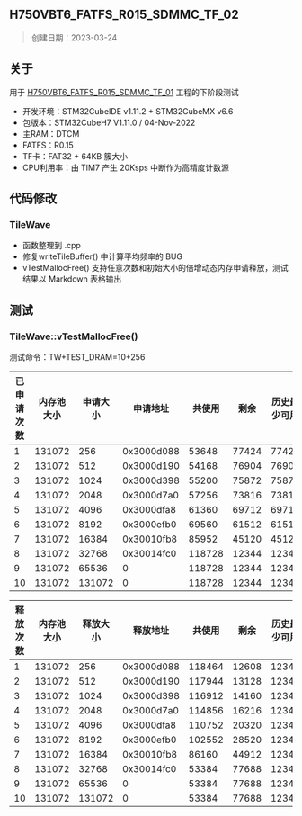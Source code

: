## H750VBT6_FATFS_R015_SDMMC_TF_02

> 创建日期：2023-03-24

## 关于

用于 [H750VBT6_FATFS_R015_SDMMC_TF_01](https://github.com/oldgerman/workspace_H7/tree/master/H750VBT6_FATFS_R015_SDMMC_TF_01) 工程的下阶段测试

- 开发环境：STM32CubeIDE v1.11.2 + STM32CubeMX v6.6
- 包版本：STM32CubeH7 V1.11.0 / 04-Nov-2022
- 主RAM：DTCM
- FATFS：R0.15
- TF卡：FAT32 + 64KB 簇大小
- CPU利用率：由 TIM7 产生 20Ksps 中断作为高精度计数源

## 代码修改

### TileWave

- 函数整理到 .cpp
- 修复writeTileBuffer() 中计算平均频率的 BUG
- vTestMallocFree() 支持任意次数和初始大小的倍增动态内存申请释放，测试结果以 Markdown 表格输出

## 测试

### TileWave::vTestMallocFree()

测试命令：TW+TEST_DRAM=10+256

| 已申请次数 | 内存池大小 | 申请大小 | 申请地址   | 共使用 | 剩余  | 历史最少可用 |
| ---------- | ---------- | -------- | ---------- | ------ | ----- | ------------ |
| 1          | 131072     | 256      | 0x3000d088 | 53648  | 77424 | 77424        |
| 2          | 131072     | 512      | 0x3000d190 | 54168  | 76904 | 76904        |
| 3          | 131072     | 1024     | 0x3000d398 | 55200  | 75872 | 75872        |
| 4          | 131072     | 2048     | 0x3000d7a0 | 57256  | 73816 | 73816        |
| 5          | 131072     | 4096     | 0x3000dfa8 | 61360  | 69712 | 69712        |
| 6          | 131072     | 8192     | 0x3000efb0 | 69560  | 61512 | 61512        |
| 7          | 131072     | 16384    | 0x30010fb8 | 85952  | 45120 | 45120        |
| 8          | 131072     | 32768    | 0x30014fc0 | 118728 | 12344 | 12344        |
| 9          | 131072     | 65536    | 0          | 118728 | 12344 | 12344        |
| 10         | 131072     | 131072   | 0          | 118728 | 12344 | 12344        |

| 释放次数 | 内存池大小 | 释放大小 | 释放地址   | 共使用 | 剩余  | 历史最少可用 |
| -------- | ---------- | -------- | ---------- | ------ | ----- | ------------ |
| 1        | 131072     | 256      | 0x3000d088 | 118464 | 12608 | 12344        |
| 2        | 131072     | 512      | 0x3000d190 | 117944 | 13128 | 12344        |
| 3        | 131072     | 1024     | 0x3000d398 | 116912 | 14160 | 12344        |
| 4        | 131072     | 2048     | 0x3000d7a0 | 114856 | 16216 | 12344        |
| 5        | 131072     | 4096     | 0x3000dfa8 | 110752 | 20320 | 12344        |
| 6        | 131072     | 8192     | 0x3000efb0 | 102552 | 28520 | 12344        |
| 7        | 131072     | 16384    | 0x30010fb8 | 86160  | 44912 | 12344        |
| 8        | 131072     | 32768    | 0x30014fc0 | 53384  | 77688 | 12344        |
| 9        | 131072     | 65536    | 0          | 53384  | 77688 | 12344        |
| 10       | 131072     | 131072   | 0          | 53384  | 77688 | 12344        |

